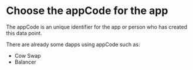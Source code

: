# Choose the appCode for the app

The appCode is an unique identifier for the app or person who has created this data point.

There are already some dapps using appCode such as:&#x20;

* Cow Swap&#x20;
* Balancer
